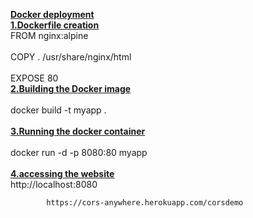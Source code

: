 <ins>**Docker deployment**</ins><br/>
      <ins>**1.Dockerfile creation**</ins><br/>
            FROM  nginx:alpine<br/><br/>
            COPY . /usr/share/nginx/html<br/><br/>
            EXPOSE 80<br/>
      <ins>**2.Building the Docker image**</ins><br/><br/>
            docker build -t myapp .<br/><br/>
      <ins>**3.Running the docker container**</ins><br/><br/>
            docker run -d -p 8080:80 myapp<br/><br/>
      <ins>**4.accessing the website**</ins><br/>
            http://localhost:8080 <br/>
           
            https://cors-anywhere.herokuapp.com/corsdemo
